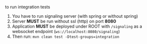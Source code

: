 to run integration tests
1. You have to run signaling server (with spring or without spring)
2. Server **MUST** be run without ssl (http) on port **8080**
3. Application **MUST** be deployed under ROOT with `/signaling` as a websocket endpoint (`ws://localhost:8080/signaling`)
3. Then run: `mvn clean test -Dtest-groups=integration`